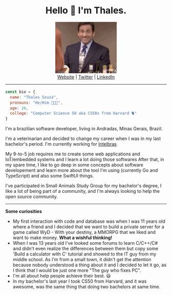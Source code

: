 ##
<h1 align="center"><strong>Hello 👋 I'm Thales.</strong></h1>

<p align="center">
    <img src="hello.gif" height=160px><br>
    <a href="https://uaicode.com">Website</a> |
    <a href="https://twitter.com/uaicode">Twitter</a> |
    <a href="https://www.linkedin.com/in/thalesouza/">LinkedIn</a>
</p>

---
```js
const bio = {
  name: "Thales Souza",
  pronouns: "He/Him 👨🏻‍💻",
  age: 26,
  college: "Computer Science 50 aka CS50x from Harvard 🐈"
}
```
I'm a brazilian software developer, living in Andradas, Minas Gerais, Brazil.

I'm a veterinarian and decided to change my career when I was in my last bachelor's period. I'm currently working for [Intelbras](https://www.intelbras.com/en)

My 9-to-5 job requires me to create some web applications and IoT/embedded systems and I learn a lot doing those softwares
After that, in my spare time, I like to go deep in some concepts about software developement and learn more about the tool I'm using (currently Go and TypeScript) and also some SwiftUI things.

I've participated in Small Animals Study Group for my bachelor's degree, I like a lot of being part of a community, and I'm always looking to help the open source community.

---
**Some curiosities**
* My first interaction with code and database was when I was 11 years old where a friend and I decided that we want to build a private server for a game called WyD - With your destiny, a MMORPG that we liked and want to make money. **What a wishful thinking!**
* When I was 13 years old I've looked some forums to learn C/C++/C# and didn't even realize the differences between them but copy some 'Build a calculator with C' tutorial and showed to the IT guy from my middle school. As I'm from a small town, it didn't get the attention because nobody understood a thing about it and I decided to let it go, as I think that I would be just one more "The guy who fixes PC".
* I'm all about help people achieve their best. 😃
* In my bachelor's last year I took CS50 from Harvard, and it was awesome, was the same thing that doing two bachelors at same time.
